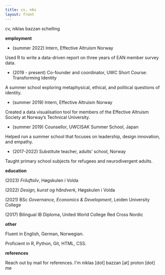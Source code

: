 ```yaml
---
title: cv, nbs
layout: front
---
```


cv, niklas bazzan schelling

**employment**

- (summer 2022) Intern, Effective Altruism Norway

Used R to write a data-driven report on three years of EAN member survey data.

- (2019 - present) Co-founder and coordinator, UWC Short Course: Transforming Identity

A summer school exploring metaphysical, ethical, and political questions of identity.

- (summer 2019) Intern, Effective Altruism Norway 

Created a data visualisation tool for members of the Effective Altruism Society at
Norway’s Technical University.

- (summer 2019) Counsellor, UWCISAK Summer School, Japan

Helped run a summer school that focuses on leadership, design innovation, and
empathy.

- (2017-2022) Substitute teacher, adults’ school, Norway

Taught primary school subjects for refugees and neurodivergent adults.

**education**

(2023) *Friluftsliv*, Høgskulen i Volda

(2022) *Design, kunst og håndverk*, Høgskulen i Volda

(2021) BSc *Governance, Economics & Development*, Leiden University College

(2017) Bilingual IB Diploma, United World College Red Cross Nordic

**other**

Fluent in English, German, Norwegian.

Proficient in R, Python, Git, HTML, CSS.

**references**

Reach out by mail for references. I'm niklas [dot] bazzan [at] proton [dot] me
